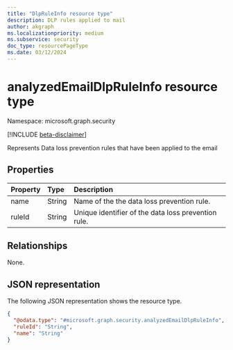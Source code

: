 ```yaml
---
title: "DlpRuleInfo resource type"
description: DLP rules applied to mail
author: akgraph
ms.localizationpriority: medium
ms.subservice: security
doc_type: resourcePageType
ms.date: 03/12/2024
---
```


# analyzedEmailDlpRuleInfo resource type

Namespace: microsoft.graph.security

[!INCLUDE [beta-disclaimer](../../includes/beta-disclaimer.md)]

Represents Data loss prevention rules that have been applied to the email


## Properties
|Property|Type|Description|
|:---|:---|:---|
|name|String|Name of the the data loss prevention rule.|
|ruleId|String|Unique identifier of the data loss prevention rule.|

## Relationships
None.

## JSON representation
The following JSON representation shows the resource type.
<!-- {
  "blockType": "resource",
  "@odata.type": "microsoft.graph.security.analyzedEmailDlpRuleInfo"
}
-->
``` json
{
  "@odata.type": "#microsoft.graph.security.analyzedEmailDlpRuleInfo",
  "ruleId": "String",
  "name": "String"
}
```

